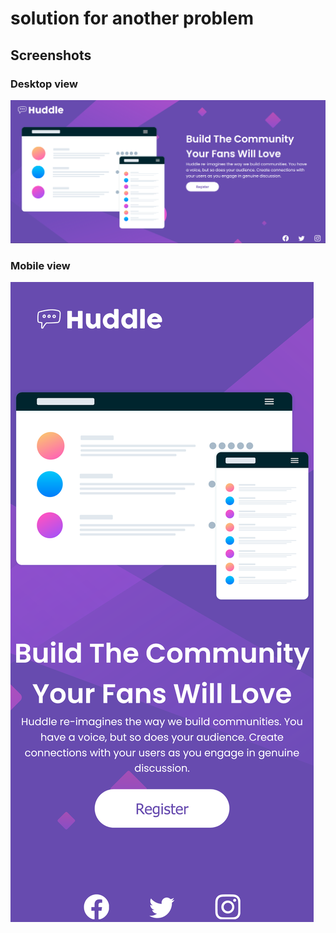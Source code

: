 # solution for another problem

## Screenshots

### Desktop view
![Desktop-view](./screenshots/desktop-view.png)

### Mobile view
![Mobile-view](./screenshots/mobile-view.png)